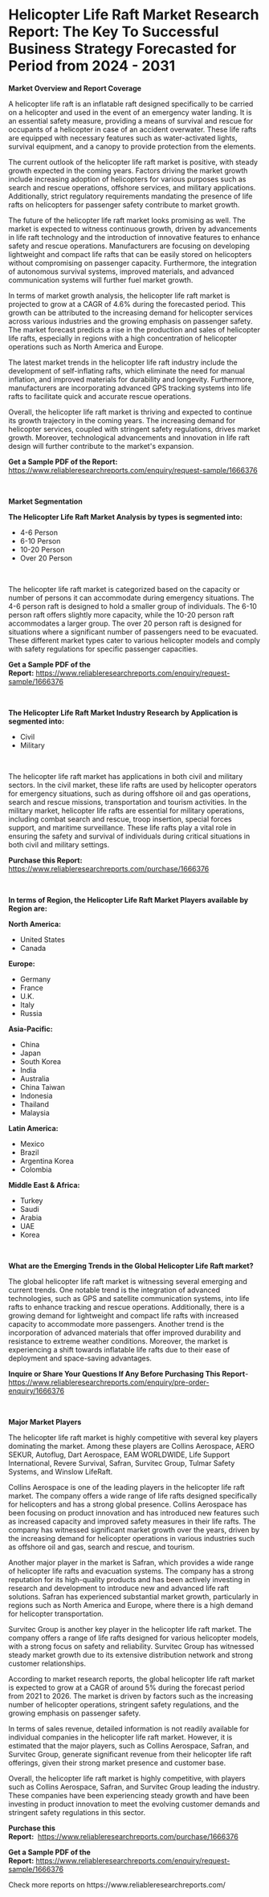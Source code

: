 <p><h1>Helicopter Life Raft Market Research Report: The Key To Successful Business Strategy Forecasted for Period from 2024 - 2031</h1></p><p><strong>Market Overview and Report Coverage</strong></p>
<p><p>A helicopter life raft is an inflatable raft designed specifically to be carried on a helicopter and used in the event of an emergency water landing. It is an essential safety measure, providing a means of survival and rescue for occupants of a helicopter in case of an accident overwater. These life rafts are equipped with necessary features such as water-activated lights, survival equipment, and a canopy to provide protection from the elements.</p><p>The current outlook of the helicopter life raft market is positive, with steady growth expected in the coming years. Factors driving the market growth include increasing adoption of helicopters for various purposes such as search and rescue operations, offshore services, and military applications. Additionally, strict regulatory requirements mandating the presence of life rafts on helicopters for passenger safety contribute to market growth.</p><p>The future of the helicopter life raft market looks promising as well. The market is expected to witness continuous growth, driven by advancements in life raft technology and the introduction of innovative features to enhance safety and rescue operations. Manufacturers are focusing on developing lightweight and compact life rafts that can be easily stored on helicopters without compromising on passenger capacity. Furthermore, the integration of autonomous survival systems, improved materials, and advanced communication systems will further fuel market growth.</p><p>In terms of market growth analysis, the helicopter life raft market is projected to grow at a CAGR of 4.6% during the forecasted period. This growth can be attributed to the increasing demand for helicopter services across various industries and the growing emphasis on passenger safety. The market forecast predicts a rise in the production and sales of helicopter life rafts, especially in regions with a high concentration of helicopter operations such as North America and Europe.</p><p>The latest market trends in the helicopter life raft industry include the development of self-inflating rafts, which eliminate the need for manual inflation, and improved materials for durability and longevity. Furthermore, manufacturers are incorporating advanced GPS tracking systems into life rafts to facilitate quick and accurate rescue operations.</p><p>Overall, the helicopter life raft market is thriving and expected to continue its growth trajectory in the coming years. The increasing demand for helicopter services, coupled with stringent safety regulations, drives market growth. Moreover, technological advancements and innovation in life raft design will further contribute to the market's expansion.</p></p>
<p><strong>Get a Sample PDF of the Report:</strong> <a href="https://www.reliableresearchreports.com/enquiry/request-sample/1666376">https://www.reliableresearchreports.com/enquiry/request-sample/1666376</a></p>
<p>&nbsp;</p>
<p><strong>Market Segmentation</strong></p>
<p><strong>The Helicopter Life Raft Market Analysis by types is segmented into:</strong></p>
<p><ul><li>4-6 Person</li><li>6-10 Person</li><li>10-20 Person</li><li>Over 20 Person</li></ul></p>
<p>&nbsp;</p>
<p><p>The helicopter life raft market is categorized based on the capacity or number of persons it can accommodate during emergency situations. The 4-6 person raft is designed to hold a smaller group of individuals. The 6-10 person raft offers slightly more capacity, while the 10-20 person raft accommodates a larger group. The over 20 person raft is designed for situations where a significant number of passengers need to be evacuated. These different market types cater to various helicopter models and comply with safety regulations for specific passenger capacities.</p></p>
<p><strong>Get a Sample PDF of the Report:</strong>&nbsp;<a href="https://www.reliableresearchreports.com/enquiry/request-sample/1666376">https://www.reliableresearchreports.com/enquiry/request-sample/1666376</a></p>
<p>&nbsp;</p>
<p><strong>The Helicopter Life Raft Market Industry Research by Application is segmented into:</strong></p>
<p><ul><li>Civil</li><li>Military</li></ul></p>
<p>&nbsp;</p>
<p><p>The helicopter life raft market has applications in both civil and military sectors. In the civil market, these life rafts are used by helicopter operators for emergency situations, such as during offshore oil and gas operations, search and rescue missions, transportation and tourism activities. In the military market, helicopter life rafts are essential for military operations, including combat search and rescue, troop insertion, special forces support, and maritime surveillance. These life rafts play a vital role in ensuring the safety and survival of individuals during critical situations in both civil and military settings.</p></p>
<p><strong>Purchase this Report:</strong>&nbsp; <a href="https://www.reliableresearchreports.com/purchase/1666376">https://www.reliableresearchreports.com/purchase/1666376</a></p>
<p>&nbsp;</p>
<p><strong>In terms of Region, the Helicopter Life Raft Market Players available by Region are:</strong></p>
<p>
    <p> <strong> North America: </strong>
        <ul>
            <li>United States</li>
            <li>Canada</li>
        </ul>
        </p> 
    <p> <strong> Europe: </strong>
        <ul>
            <li>Germany</li>
            <li>France</li>
            <li>U.K.</li>
            <li>Italy</li>
            <li>Russia</li>
        </ul>
        </p> 
    <p> <strong> Asia-Pacific: </strong>
        <ul>
            <li>China</li>
            <li>Japan</li>
            <li>South Korea</li>
            <li>India</li>
            <li>Australia</li>
            <li>China Taiwan</li>
            <li>Indonesia</li>
            <li>Thailand</li>
            <li>Malaysia</li>
        </ul>
        </p> 
    <p> <strong> Latin America: </strong>
        <ul>
            <li>Mexico</li>
            <li>Brazil</li>
            <li>Argentina Korea</li>
            <li>Colombia</li>
        </ul>
        </p> 
    <p> <strong> Middle East & Africa: </strong>
        <ul>
            <li>Turkey</li>
            <li>Saudi</li>
            <li>Arabia</li>
            <li>UAE</li>
            <li>Korea</li>
        </ul>
    </p>
    </p>
<p>&nbsp;</p>
<p><strong>What are the Emerging Trends in the Global Helicopter Life Raft market?</strong></p>
<p><p>The global helicopter life raft market is witnessing several emerging and current trends. One notable trend is the integration of advanced technologies, such as GPS and satellite communication systems, into life rafts to enhance tracking and rescue operations. Additionally, there is a growing demand for lightweight and compact life rafts with increased capacity to accommodate more passengers. Another trend is the incorporation of advanced materials that offer improved durability and resistance to extreme weather conditions. Moreover, the market is experiencing a shift towards inflatable life rafts due to their ease of deployment and space-saving advantages.</p></p>
<p><strong>Inquire or Share Your Questions If Any Before Purchasing This Report</strong>- <a href="https://www.reliableresearchreports.com/enquiry/pre-order-enquiry/1666376">https://www.reliableresearchreports.com/enquiry/pre-order-enquiry/1666376</a></p>
<p>&nbsp;</p>
<p><strong>Major Market Players</strong></p>
<p><p>The helicopter life raft market is highly competitive with several key players dominating the market. Among these players are Collins Aerospace, AERO SEKUR, Autoflug, Dart Aerospace, EAM WORLDWIDE, Life Support International, Revere Survival, Safran, Survitec Group, Tulmar Safety Systems, and Winslow LifeRaft.</p><p>Collins Aerospace is one of the leading players in the helicopter life raft market. The company offers a wide range of life rafts designed specifically for helicopters and has a strong global presence. Collins Aerospace has been focusing on product innovation and has introduced new features such as increased capacity and improved safety measures in their life rafts. The company has witnessed significant market growth over the years, driven by the increasing demand for helicopter operations in various industries such as offshore oil and gas, search and rescue, and tourism.</p><p>Another major player in the market is Safran, which provides a wide range of helicopter life rafts and evacuation systems. The company has a strong reputation for its high-quality products and has been actively investing in research and development to introduce new and advanced life raft solutions. Safran has experienced substantial market growth, particularly in regions such as North America and Europe, where there is a high demand for helicopter transportation.</p><p>Survitec Group is another key player in the helicopter life raft market. The company offers a range of life rafts designed for various helicopter models, with a strong focus on safety and reliability. Survitec Group has witnessed steady market growth due to its extensive distribution network and strong customer relationships.</p><p>According to market research reports, the global helicopter life raft market is expected to grow at a CAGR of around 5% during the forecast period from 2021 to 2026. The market is driven by factors such as the increasing number of helicopter operations, stringent safety regulations, and the growing emphasis on passenger safety.</p><p>In terms of sales revenue, detailed information is not readily available for individual companies in the helicopter life raft market. However, it is estimated that the major players, such as Collins Aerospace, Safran, and Survitec Group, generate significant revenue from their helicopter life raft offerings, given their strong market presence and customer base.</p><p>Overall, the helicopter life raft market is highly competitive, with players such as Collins Aerospace, Safran, and Survitec Group leading the industry. These companies have been experiencing steady growth and have been investing in product innovation to meet the evolving customer demands and stringent safety regulations in this sector.</p></p>
<p><strong>Purchase this Report:</strong>&nbsp;&nbsp;<a href="https://www.reliableresearchreports.com/purchase/1666376">https://www.reliableresearchreports.com/purchase/1666376</a></p>
<p></p>
<p><strong>Get a Sample PDF of the Report:</strong>&nbsp;<a href="https://www.reliableresearchreports.com/enquiry/request-sample/1666376">https://www.reliableresearchreports.com/enquiry/request-sample/1666376</a></p>
<p>Check more reports on https://www.reliableresearchreports.com/</p>